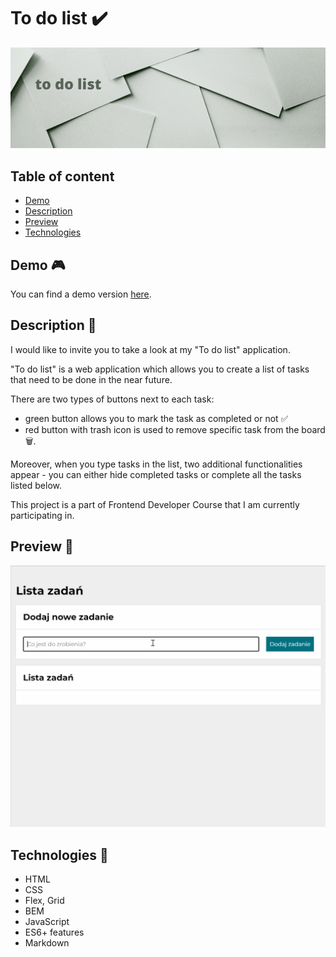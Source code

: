 # To do list ✔️

![Headline](https://github.com/bartekdbc/to-do-list/blob/master/images/headline.png)
## Table of content 

- [Demo](#demo-🎮)
- [Description](#description-📖)
- [Preview](#preview-👀)
- [Technologies](#technologies-🤖)

## Demo 🎮

You can find a demo version [here](https://bartekdbc.github.io/to-do-list/).

## Description 📖

I would like to invite you to take a look at my "To do list" application.

"To do list" is a web application which allows you to create a list of tasks that need to be done in the near future. 

There are two types of buttons next to each task:
- green button allows you to mark the task as completed or not ✅
- red button with trash icon is used to remove specific task from the board 🗑️.

Moreover, when you type tasks in the list, two additional functionalities appear - you can either hide completed tasks or complete all the tasks listed below.

This project is a part of Frontend Developer Course that I am currently participating in.

## Preview 👀

![Preview](https://github.com/bartekdbc/to-do-list/blob/master/images/Preview.gif)

## Technologies 🤖

- HTML
- CSS
- Flex, Grid
- BEM
- JavaScript
- ES6+ features
- Markdown